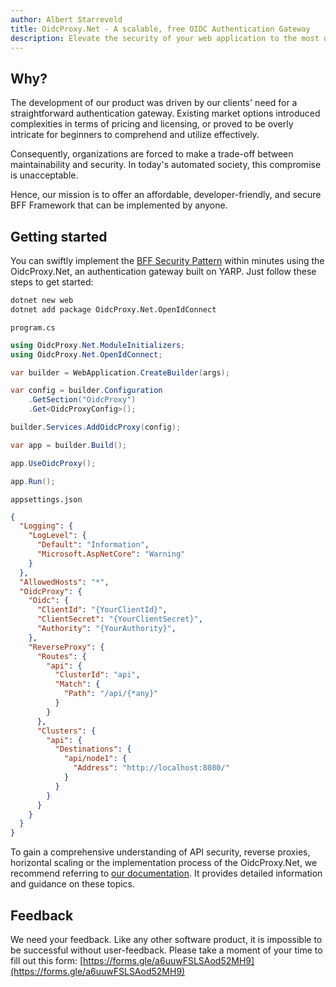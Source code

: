 ```yaml
---
author: Albert Starreveld
title: OidcProxy.Net - A scalable, free OIDC Authentication Gateway
description: Elevate the security of your web application to the most up-to-date standards by incorporating the BFF Security Pattern using OidcProxy.Net.
---
```


## Why?

The development of our product was driven by our clients' need for a straightforward authentication gateway. Existing market options introduced complexities in terms of pricing and licensing, or proved to be overly intricate for beginners to comprehend and utilize effectively.

Consequently, organizations are forced to make a trade-off between maintainability and security. In today's automated society, this compromise is unacceptable.

Hence, our mission is to offer an affordable, developer-friendly, and secure BFF Framework that can be implemented by anyone.

## Getting started

You can swiftly implement the [BFF Security Pattern](https://bff.gocloudnative.org/concepts/bff-security-pattern/) within minutes using the OidcProxy.Net, an authentication gateway built on YARP. Just follow these steps to get started:

```bash
dotnet new web
dotnet add package OidcProxy.Net.OpenIdConnect
```

`program.cs`

```csharp
using OidcProxy.Net.ModuleInitializers;
using OidcProxy.Net.OpenIdConnect;

var builder = WebApplication.CreateBuilder(args);

var config = builder.Configuration
    .GetSection("OidcProxy")
    .Get<OidcProxyConfig>();

builder.Services.AddOidcProxy(config);

var app = builder.Build();

app.UseOidcProxy();

app.Run();
```

`appsettings.json`

```json
{
  "Logging": {
    "LogLevel": {
      "Default": "Information",
      "Microsoft.AspNetCore": "Warning"
    }
  },
  "AllowedHosts": "*",
  "OidcProxy": {
    "Oidc": {
      "ClientId": "{YourClientId}",
      "ClientSecret": "{YourClientSecret}",
      "Authority": "{YourAuthority}",
    },
    "ReverseProxy": {
      "Routes": {
        "api": {
          "ClusterId": "api",
          "Match": {
            "Path": "/api/{*any}"
          }
        }
      },
      "Clusters": {
        "api": {
          "Destinations": {
            "api/node1": {
              "Address": "http://localhost:8080/"
            }
          }
        }
      }
    }
  }
}

```

To gain a comprehensive understanding of API security, reverse proxies, horizontal scaling or the implementation process of the OidcProxy.Net, we recommend referring to [our documentation](/table-of-contents/). It provides detailed information and guidance on these topics.

## Feedback

We need your feedback. Like any other software product, it is impossible to be successful without user-feedback. Please take a moment of your time to fill out this form: [https://forms.gle/a6uuwFSLSAod52MH9](https://forms.gle/a6uuwFSLSAod52MH9)